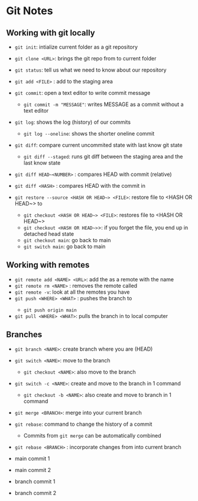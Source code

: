 # Git Notes

## Working with git locally 

- `git init`: intialize current folder as a git repository
- `git clone <URL>`: brings the git repo from <URL> to current folder
- `git status`: tell us what we need to know about our repository

- `git add <FILE>` : add <FILE> to the staging area
- `git commit`: open a text editor to write commit message
    - `git commit -m "MESSAGE"`: writes MESSAGE as a commit without a text editor

- `git log`: shows the log (history) of our commits
    - `git log --oneline`: shows the shorter oneline commit

- `git diff`: compare current uncommited state with last know git state
    - `git diff --staged`: runs git diff between the staging area and the last know state
- `git diff HEAD~<NUMBER>` : compares HEAD with commit <NUMBER> (relative)
- `git diff <HASH>` : compares HEAD with the commit in <HASH>
- `git restore --source <HASH OR HEAD~> <FILE>`: restore file to <HASH OR HEAD~> to <FILE>
    - `git checkout <HASH OR HEAD~> <FILE>`: restores file to <HASH OR HEAD~>
    - `git checkout <HASH OR HEAD~>`>: if you forget the file, you end up in detached head state
    - `git checkout main`: go back to main
    - `git switch main`: go back to main

## Working with remotes

- `git remote add <NAME> <URL>`: add the <URL> as a remote with the name <NAME>
- `git remote rm <NAME>` : removes the remote called <NAME>
- `git remote -v`: look at all the remotes you have
- `git push <WHERE> <WHAT>` : pushes the <WHAT> branch to <WHERE>
   - `git push origin main`
- `git pull <WHERE> <WHAT>`: pulls the <WHAT> branch in <WHERE> to local computer

## Branches
- `git branch <NAME>`: create branch <NAME> where you are (HEAD)
- `git switch <NAME>`: move to the branch <NAME>
    - `git checkout <NAME>`: also move to the branch <NAME>
- `git switch -c <NAME>`: create and move to the branch <NAME> in 1 command
    - `git checkout -b <NAME>`: also create and move to branch <NAME> in 1 command
- `git merge <BRANCH>`: merge <BRANCH> into your current branch
- `git rebase`: command to change the history of a commit
    - Commits from `git merge` can be automatically combined
- `git rebase <BRANCH>` : incorporate changes from <BRANCH> into current branch

- main commit 1
- main commit 2
- branch commit 1
- branch commit 2
